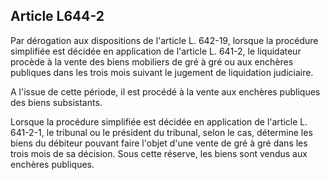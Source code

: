 Article L644-2
----
Par dérogation aux dispositions de l'article L. 642-19, lorsque la procédure
simplifiée est décidée en application de l'article L. 641-2, le liquidateur
procède à la vente des biens mobiliers de gré à gré ou aux enchères publiques
dans les trois mois suivant le jugement de liquidation judiciaire.

A l'issue de cette période, il est procédé à la vente aux enchères publiques des
biens subsistants.

Lorsque la procédure simplifiée est décidée en application de l'article L.
641-2-1, le tribunal ou le président du tribunal, selon le cas, détermine les
biens du débiteur pouvant faire l'objet d'une vente de gré à gré dans les trois
mois de sa décision. Sous cette réserve, les biens sont vendus aux enchères
publiques.
